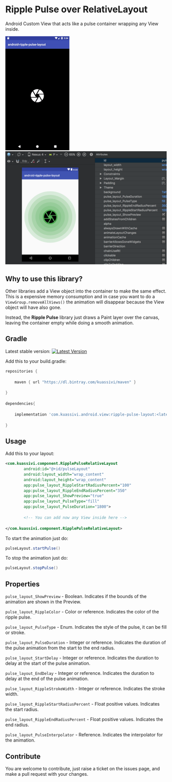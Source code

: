 # Ripple Pulse over RelativeLayout

Android Custom View that acts like a pulse container wrapping any View inside.

![Demo][1]&nbsp;&nbsp;&nbsp;&nbsp;&nbsp;&nbsp;&nbsp;&nbsp;![Android Studio Preview][2]

## Why to use this library?

Other libraries add a View object into the container to make the same effect. This is a expensive memory consumption and in case you want to do a `ViewGroup.removeAllViews()` the animation will disappear because the View object will have also gone.

Instead, the **Ripple Pulse** library just draws a Paint layer over the canvas, leaving the container empty while doing a smooth animation.


## Gradle

Latest stable version: 
[![Latest Version](https://api.bintray.com/packages/kuassivi/maven/ripple-pulse-layout/images/download.svg) ](https://bintray.com/kuassivi/maven/ripple-pulse-layout/_latestVersion)

Add this to your build.gradle:

```groovy
repositories {
 
    maven { url "https://dl.bintray.com/kuassivi/maven" }
    
}
 
dependencies{
 
    implementation 'com.kuassivi.android.view:ripple-pulse-layout:<latest version>'
    
}
```


## Usage

Add this to your layout:

```xml
<com.kuassivi.component.RipplePulseRelativeLayout
        android:id="@+id/pulseLayout"
        android:layout_width="wrap_content"
        android:layout_height="wrap_content"
        app:pulse_layout_RippleStartRadiusPercent="100"
        app:pulse_layout_RippleEndRadiusPercent="350"
        app:pulse_layout_ShowPreview="true"
        app:pulse_layout_PulseType="fill"
        app:pulse_layout_PulseDuration="1800">
        
        <!-- You can add now any View inside here -->
 
</com.kuassivi.component.RipplePulseRelativeLayout>
```

To start the animation just do:

```java 
pulseLayout.startPulse()
```

To stop the animation just do:

```java 
pulseLayout.stopPulse()
```

## Properties

`pulse_layout_ShowPreview` - Boolean. Indicates if the bounds of the animation are shown in the Preview.

`pulse_layout_RippleColor` - Color or reference. Indicates the color of the ripple pulse.

`pulse_layout_PulseType` - Enum. Indicates the style of the pulse, it can be fill or stroke.

`pulse_layout_PulseDuration` - Integer or reference. Indicates the duration of the pulse animation from the start to the end radius.

`pulse_layout_StartDelay` - Integer or reference. Indicates the duration to delay at the start of the pulse animation.

`pulse_layout_EndDelay` - Integer or reference. Indicates the duration to delay at the end of the pulse animation.

`pulse_layout_RippleStrokeWidth` - Integer or reference. Indicates the stroke width.

`pulse_layout_RippleStartRadiusPercent` - Float positive values. Indicates the start radius.

`pulse_layout_RippleEndRadiusPercent` - Float positive values. Indicates the end radius.

`pulse_layout_PulseInterpolator` - Reference. Indicates the interpolator for the animation.
 
## Contribute

You are welcome to contribute, just raise a ticket on the issues page, and make a pull request with your changes.

[1]: ./art/demo.gif
[2]: ./art/android-studio-preview.png
